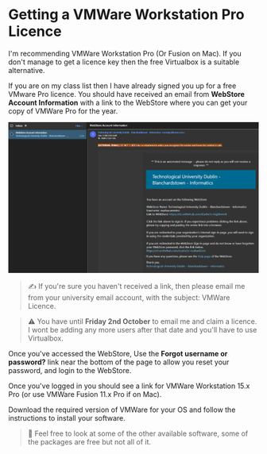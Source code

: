 # Getting a VMWare Workstation Pro Licence

I'm recommending VMWare Workstation Pro (Or Fusion on Mac). If you don't manage to get a licence key then the free Virtualbox is a suitable alternative.  

 If you are on my class list then I have already signed you up for a free VMware Pro licence. You should have received an email from **WebStore Account Information** with a link to the WebStore where you can get your copy of VMWare Pro for the year. 

![webstore](./webstore_signup.PNG)

> :writing_hand: If you're sure you haven't received a link, then please email me from your university email account, with the subject: VMWare Licence. 

> :warning: You have until **Friday 2nd October** to email me and claim a licence. I wont be adding any more users after that date and you'll have to use Virtualbox. 

Once you've accessed the WebStore, Use the **Forgot username or password?** link near the bottom of the page to allow you reset your password, and login to the WebStore. 

Once you've logged in you should see a link for VMWare Workstation 15.x Pro (or use VMWare Fusion 11.x Pro if on Mac). 

Download the required version of VMWare for your OS and follow the instructions to install your software.
> :eyes: Feel free to look at some of the other available software, some of the packages are free but not all of it.





